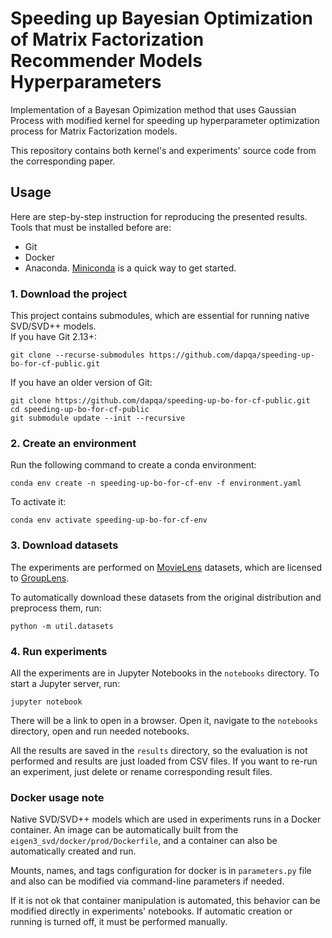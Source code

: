 # Speeding up Bayesian Optimization of Matrix Factorization Recommender Models Hyperparameters

Implementation of a Bayesan Opimization method that uses Gaussian Process with 
modified kernel for speeding up hyperparameter optimization process for 
Matrix Factorization models.

This repository contains both kernel's and experiments' source code from the corresponding paper.

## Usage

Here are step-by-step instruction for reproducing the presented results.  
Tools that must be installed before are:
- Git
- Docker
- Anaconda. [Miniconda](https://docs.conda.io/en/latest/miniconda.html) is a quick way to get started.

### 1. Download the project

This project contains submodules, which are essential for running native SVD/SVD++ models.  
If you have Git 2.13+:

```shell
git clone --recurse-submodules https://github.com/dapqa/speeding-up-bo-for-cf-public.git
```

If you have an older version of Git:

```shell
git clone https://github.com/dapqa/speeding-up-bo-for-cf-public.git
cd speeding-up-bo-for-cf-public
git submodule update --init --recursive
```

### 2. Create an environment

Run the following command to create a conda environment: 

```shell
conda env create -n speeding-up-bo-for-cf-env -f environment.yaml
```

To activate it:

```shell
conda env activate speeding-up-bo-for-cf-env
```

### 3. Download datasets

The experiments are performed on [MovieLens](https://grouplens.org/datasets/movielens/) datasets, 
which are licensed to [GroupLens](https://grouplens.org/).

To automatically download these datasets from the original distribution and preprocess them, run:

```shell
python -m util.datasets
```

### 4. Run experiments

All the experiments are in Jupyter Notebooks in the `notebooks` directory.
To start a Jupyter server, run:

```shell
jupyter notebook
```

There will be a link to open in a browser.
Open it, navigate to the `notebooks` directory, open and run needed notebooks.

All the results are saved in the `results` directory, so the evaluation
is not performed and results are just loaded from CSV files.
If you want to re-run an experiment, just delete or rename corresponding result files.

### Docker usage note

Native SVD/SVD++ models which are used in experiments runs in a Docker container.
An image can be automatically built from the `eigen3_svd/docker/prod/Dockerfile`, 
and a container can also be automatically created and run.

Mounts, names, and tags configuration for docker is in `parameters.py` file and 
also can be modified via command-line parameters if needed.

If it is not ok that container manipulation is automated, this behavior can be
modified directly in experiments' notebooks. If automatic creation or running is turned off,
it must be performed manually.